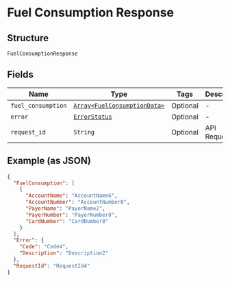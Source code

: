 
# Fuel Consumption Response

## Structure

`FuelConsumptionResponse`

## Fields

| Name | Type | Tags | Description |
|  --- | --- | --- | --- |
| `fuel_consumption` | [`Array<FuelConsumptionData>`](../../doc/models/fuel-consumption-data.md) | Optional | - |
| `error` | [`ErrorStatus`](../../doc/models/error-status.md) | Optional | - |
| `request_id` | `String` | Optional | API Request Id |

## Example (as JSON)

```json
{
  "FuelConsumption": [
    {
      "AccountName": "AccountName6",
      "AccountNumber": "AccountNumber0",
      "PayerName": "PayerName2",
      "PayerNumber": "PayerNumber8",
      "CardNumber": "CardNumber8"
    }
  ],
  "Error": {
    "Code": "Code4",
    "Description": "Description2"
  },
  "RequestId": "RequestId4"
}
```


